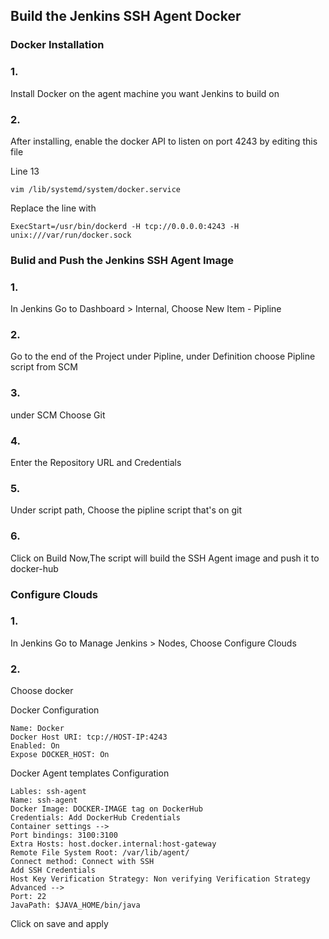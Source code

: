 ## Build the Jenkins SSH Agent Docker

### Docker Installation

### 1.
Install Docker on the agent machine you want Jenkins to build on

### 2.
After installing, enable the docker API to listen on port 4243 by editing this file

Line 13
```
vim /lib/systemd/system/docker.service
```

Replace the line with

```
ExecStart=/usr/bin/dockerd -H tcp://0.0.0.0:4243 -H unix:///var/run/docker.sock
```

### Bulid and Push the Jenkins SSH Agent Image

### 1.
In Jenkins Go to Dashboard > Internal, Choose New Item - Pipline

### 2.
Go to the end of the Project under Pipline, under Definition choose Pipline script from SCM

### 3.
under SCM Choose Git

### 4.
Enter the Repository URL and Credentials

### 5.
Under script path, Choose the pipline script that's on git

### 6.
Click on Build Now,The script will build the SSH Agent image and push it to docker-hub

### Configure Clouds

### 1.
In Jenkins Go to Manage Jenkins > Nodes, Choose Configure Clouds

### 2.
Choose docker

Docker Configuration

```
Name: Docker
Docker Host URI: tcp://HOST-IP:4243
Enabled: On
Expose DOCKER_HOST: On
```
Docker Agent templates Configuration

```
Lables: ssh-agent
Name: ssh-agent
Docker Image: DOCKER-IMAGE tag on DockerHub
Credentials: Add DockerHub Credentials
Container settings -->
Port bindings: 3100:3100
Extra Hosts: host.docker.internal:host-gateway
Remote File System Root: /var/lib/agent/
Connect method: Connect with SSH
Add SSH Credentials
Host Key Verification Strategy: Non verifying Verification Strategy
Advanced -->
Port: 22
JavaPath: $JAVA_HOME/bin/java
```

Click on save and apply
